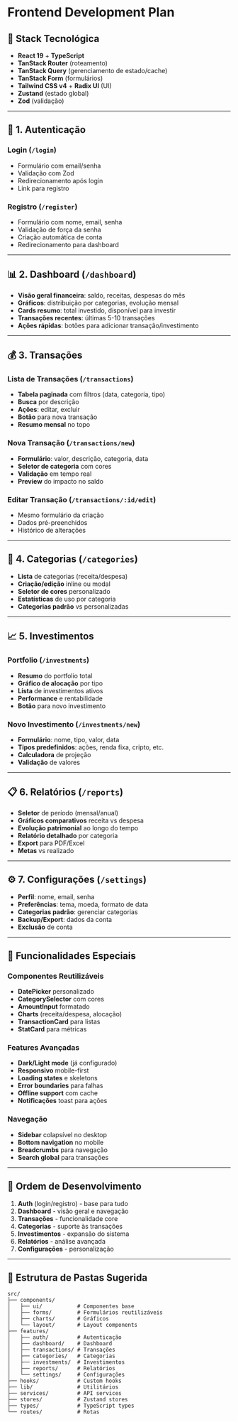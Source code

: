 # Frontend Development Plan

## 📱 Stack Tecnológica

- **React 19** + **TypeScript**
- **TanStack Router** (roteamento)
- **TanStack Query** (gerenciamento de estado/cache)
- **TanStack Form** (formulários)
- **Tailwind CSS v4** + **Radix UI** (UI)
- **Zustand** (estado global)
- **Zod** (validação)

---

## 🔐 1. Autenticação

### Login (`/login`)

- Formulário com email/senha
- Validação com Zod
- Redirecionamento após login
- Link para registro

### Registro (`/register`)

- Formulário com nome, email, senha
- Validação de força da senha
- Criação automática de conta
- Redirecionamento para dashboard

---

## 📊 2. Dashboard (`/dashboard`)

- **Visão geral financeira**: saldo, receitas, despesas do mês
- **Gráficos**: distribuição por categorias, evolução mensal
- **Cards resumo**: total investido, disponível para investir
- **Transações recentes**: últimas 5-10 transações
- **Ações rápidas**: botões para adicionar transação/investimento

---

## 💰 3. Transações

### Lista de Transações (`/transactions`)

- **Tabela paginada** com filtros (data, categoria, tipo)
- **Busca** por descrição
- **Ações**: editar, excluir
- **Botão** para nova transação
- **Resumo mensal** no topo

### Nova Transação (`/transactions/new`)

- **Formulário**: valor, descrição, categoria, data
- **Seletor de categoria** com cores
- **Validação** em tempo real
- **Preview** do impacto no saldo

### Editar Transação (`/transactions/:id/edit`)

- Mesmo formulário da criação
- Dados pré-preenchidos
- Histórico de alterações

---

## 📂 4. Categorias (`/categories`)

- **Lista** de categorias (receita/despesa)
- **Criação/edição** inline ou modal
- **Seletor de cores** personalizado
- **Estatísticas** de uso por categoria
- **Categorias padrão** vs personalizadas

---

## 📈 5. Investimentos

### Portfolio (`/investments`)

- **Resumo** do portfolio total
- **Gráfico de alocação** por tipo
- **Lista** de investimentos ativos
- **Performance** e rentabilidade
- **Botão** para novo investimento

### Novo Investimento (`/investments/new`)

- **Formulário**: nome, tipo, valor, data
- **Tipos predefinidos**: ações, renda fixa, cripto, etc.
- **Calculadora** de projeção
- **Validação** de valores

---

## 📋 6. Relatórios (`/reports`)

- **Seletor** de período (mensal/anual)
- **Gráficos comparativos** receita vs despesa
- **Evolução patrimonial** ao longo do tempo
- **Relatório detalhado** por categoria
- **Export** para PDF/Excel
- **Metas** vs realizado

---

## ⚙️ 7. Configurações (`/settings`)

- **Perfil**: nome, email, senha
- **Preferências**: tema, moeda, formato de data
- **Categorias padrão**: gerenciar categorias
- **Backup/Export**: dados da conta
- **Exclusão** de conta

---

## 🎯 Funcionalidades Especiais

### Componentes Reutilizáveis

- **DatePicker** personalizado
- **CategorySelector** com cores
- **AmountInput** formatado
- **Charts** (receita/despesa, alocação)
- **TransactionCard** para listas
- **StatCard** para métricas

### Features Avançadas

- **Dark/Light mode** (já configurado)
- **Responsivo** mobile-first
- **Loading states** e skeletons
- **Error boundaries** para falhas
- **Offline support** com cache
- **Notificações** toast para ações

### Navegação

- **Sidebar** colapsível no desktop
- **Bottom navigation** no mobile
- **Breadcrumbs** para navegação
- **Search global** para transações

---

## 🚀 Ordem de Desenvolvimento

1. **Auth** (login/registro) - base para tudo
2. **Dashboard** - visão geral e navegação
3. **Transações** - funcionalidade core
4. **Categorias** - suporte às transações
5. **Investimentos** - expansão do sistema
6. **Relatórios** - análise avançada
7. **Configurações** - personalização

---

## 📁 Estrutura de Pastas Sugerida

```
src/
├── components/
│   ├── ui/           # Componentes base
│   ├── forms/        # Formulários reutilizáveis
│   ├── charts/       # Gráficos
│   └── layout/       # Layout components
├── features/
│   ├── auth/         # Autenticação
│   ├── dashboard/    # Dashboard
│   ├── transactions/ # Transações
│   ├── categories/   # Categorias
│   ├── investments/  # Investimentos
│   ├── reports/      # Relatórios
│   └── settings/     # Configurações
├── hooks/            # Custom hooks
├── lib/              # Utilitários
├── services/         # API services
├── stores/           # Zustand stores
├── types/            # TypeScript types
└── routes/           # Rotas
```
